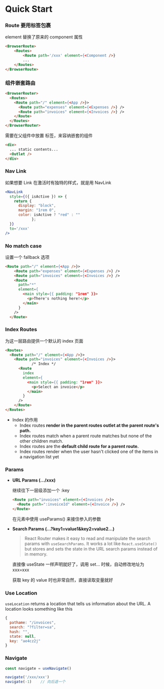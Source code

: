 # Quick Start

### Route 要用标签包裹

element 替换了原来的 component 属性

```html
<BrowserRoute>
	<Routes>
		<Route path='/xxx' element={<Component />}
		...
	</Routes>
</BrowserRoute>
```

### 组件嵌套路由

```html
<BrowserRouter>
  <Routes>
    <Route path="/" element={<App />}>
      <Route path="expenses" element={<Expenses />} />
      <Route path="invoices" element={<Invoices />} />
    </Route>
  </Routes>
</BrowserRouter>
```

需要在父组件中放置 标签，来容纳嵌套的组件

```html
<div>
  ... static contents...
  <Outlet />
</div>
```

### Nav Link

如果想要 Link 在激活时有独特的样式，就是用 NavLink

```jsx
<NavLink
  style={({ isActive }) => {
    return {
      display: "block",
      margin: "1rem 0",
      color: isActive ? "red" : ""
		    };
  }}
  to='/xxx'
/>
```

### No match case

设置一个 fallback 选项

```html
<Route path="/" element={<App />}>
    <Route path="expenses" element={<Expenses />} />
    <Route path="invoices" element={<Invoices />} />
    <Route
      path="*"
      element={
        <main style={{ padding: "1rem" }}>
          <p>There's nothing here!</p>
        </main>
      }
    />
  </Route>
```

### Index Routes

为这一层路由提供一个默认的 index 页面

```html
<Routes>
  <Route path="/" element={<App />}>
    <Route path="invoices" element={<Invoices />}>
			/* Index */
      <Route
        index
        element={
          <main style={{ padding: "1rem" }}>
            <p>Select an invoice</p>
          </main>
        }
      />
    </Route>
</Routes>
```

* Index 的作用
  * Index routes **render in the parent routes outlet at the parent route's path.**
  * Index routes match when a parent route matches but none of the other children match.
  * Index routes are the **default child route for a parent route.**
  * Index routes render when the user hasn't clicked one of the items in a navigation list yet

### Params

*   **URL Params (.../xxx)**

    继续往下一层级添加一个 :key

    ```html
    <Route path="invoices" element={<Invoices />}>
      <Route path=":invoiceId" element={<Invoice />} />
    </Route>
    ```

    在元素中使用 useParams() 来接住参入的参数
*   **Search Params (...?key1=value1\&key2=value2...)**

    > React Router makes it easy to read and manipulate the search params with `useSearchParams`. It works a lot like `React.useState()` but stores and sets the state in the URL search params instead of in memory.

    直接像 useState 一样声明就好了，调用 set… 时候，自动修改地址为 xxx=xxx

    获取 key 的 value 时也非常自然，直接读取变量就好

### Use Location

`useLocation` returns a location that tells us information about the URL. A location looks something like this

```jsx
{
  pathame: "/invoices",
  search: "?filter=sa",
  hash: "",
  state: null,
  key: "ae4cz2j"
}
```

### Navigate

```jsx
const navigate = useNavigate()

navigate('/xxx/xxx')
navigate(-1)	// 向后退一个
```
